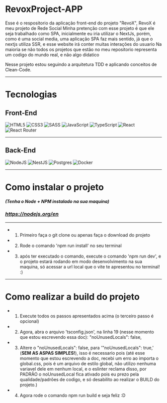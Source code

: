 # RevoxProject-APP

Esse é o respositorio da aplicação front-end do projeto "RevoX", RevoX é meu projeto de Rede Social
Minha pretenção com esse projeto é que ele seja trabalhado como SPA, inicialmente eu iria utilizar o NextJs, porém, como é uma social media, uma aplicação SPA faz mais sentido, já que o nextjs utiliza SSR, e esse website irá conter muitas interações do usuario
Na maioria se não todos os projetos que estão no meu repositorio representa um codigo do mundo real, e não algo didatico

Nesse projeto estou seguindo a arquitetura TDD e aplicando conceitos de Clean-Code.

---

# Tecnologias

## Front-End

![HTML5](https://img.shields.io/badge/html5-%23E34F26.svg?style=for-the-badge&logo=html5&logoColor=white)
![CSS3](https://img.shields.io/badge/css3-%231572B6.svg?style=for-the-badge&logo=css3&logoColor=white)
![SASS](https://img.shields.io/badge/SASS-hotpink.svg?style=for-the-badge&logo=SASS&logoColor=white)
![JavaScript](https://img.shields.io/badge/javascript-%23323330.svg?style=for-the-badge&logo=javascript&logoColor=%23F7DF1E)
![TypeScript](https://img.shields.io/badge/typescript-%23007ACC.svg?style=for-the-badge&logo=typescript&logoColor=white)
![React](https://img.shields.io/badge/react-%2320232a.svg?style=for-the-badge&logo=react&logoColor=%2361DAFB)
![React Router](https://img.shields.io/badge/React_Router-CA4245?style=for-the-badge&logo=react-router&logoColor=white)

---

## Back-End

![NodeJS](https://img.shields.io/badge/node.js-6DA55F?style=for-the-badge&logo=node.js&logoColor=white)
![NestJS](https://img.shields.io/badge/nestjs-%23E0234E.svg?style=for-the-badge&logo=nestjs&logoColor=white)
![Postgres](https://img.shields.io/badge/postgres-%23316192.svg?style=for-the-badge&logo=postgresql&logoColor=white)
![Docker](https://img.shields.io/badge/docker-%230db7ed.svg?style=for-the-badge&logo=docker&logoColor=white)

---

# Como instalar o projeto

#### **_(Tenha o Node + NPM instalado na sua maquina)_**

### ***https://nodejs.org/en***

---

- 1. Primeiro faça o git clone ou apenas faça o download do projeto
- 2. Rode o comando 'npm run install' no seu terminal
- 3.  após ter executado o comando, execute o comando 'npm run dev', e o projeto estará rodando em modo desenvolvimento na sua maquina, só acessar a url local que o vite te apresentou no terminal! :)

---

# Como realizar a build do projeto

- 1. Execute todos os passos apresentados acima (o terceiro passo é opcional)
- 2. Agora, abra o arquivo 'tsconfig.json', na linha 19 (nesse momento que estou escrevendo essa doc): "noUnusedLocals": false,
- 3. Altere o "noUnusedLocals": false, para '"noUnusedLocals": true,' (**SEM AS ASPAS SIMPLES!**), isso é necessario pois (até esse momento que estou escrevendo a doc, recebi um erro ao importa o global.css, pois é um arquivo de estilo global, não utilizo nenhuma variavel dele em nenhum local, e o eslinter reclama disso, por PADRÃO o noUnusedLocal fica ativado pois eu prezo pela qualidade/padrões de codigo, e só desabilito ao realizar o BUILD do projeto.)
- 4. Agora rode o comando npm run build e seja feliz :D
